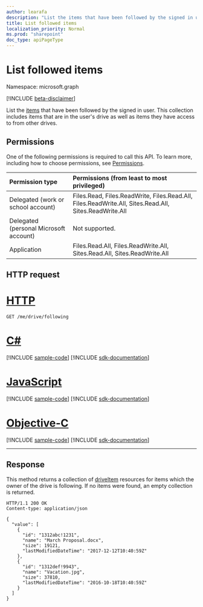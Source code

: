 ```yaml
---
author: learafa
description: "List the items that have been followed by the signed in user."
title: List followed items
localization_priority: Normal
ms.prod: "sharepoint"
doc_type: apiPageType
---
```

# List followed items

Namespace: microsoft.graph

[!INCLUDE [beta-disclaimer](../../includes/beta-disclaimer.md)]

List the [items](../resources/driveitem.md) that have been followed by the signed in user.
This collection includes items that are in the user's drive as well as items they have access to from other drives.

## Permissions

One of the following permissions is required to call this API. To learn more, including how to choose permissions, see [Permissions](/graph/permissions-reference).

|Permission type      | Permissions (from least to most privileged)              |
|:--------------------|:---------------------------------------------------------|
|Delegated (work or school account) | Files.Read, Files.ReadWrite, Files.Read.All, Files.ReadWrite.All, Sites.Read.All, Sites.ReadWrite.All    |
|Delegated (personal Microsoft account) | Not supported.    |
|Application | Files.Read.All, Files.ReadWrite.All, Sites.Read.All, Sites.ReadWrite.All |

## HTTP request


# [HTTP](#tab/http)
<!-- { "blockType": "request", "name": "get-followed-items", "scopes": "files.read" } -->

```msgraph-interactive
GET /me/drive/following
```
# [C#](#tab/csharp)
[!INCLUDE [sample-code](../includes/snippets/csharp/get-followed-items-csharp-snippets.md)]
[!INCLUDE [sdk-documentation](../includes/snippets/snippets-sdk-documentation-link.md)]

# [JavaScript](#tab/javascript)
[!INCLUDE [sample-code](../includes/snippets/javascript/get-followed-items-javascript-snippets.md)]
[!INCLUDE [sdk-documentation](../includes/snippets/snippets-sdk-documentation-link.md)]

# [Objective-C](#tab/objc)
[!INCLUDE [sample-code](../includes/snippets/objc/get-followed-items-objc-snippets.md)]
[!INCLUDE [sdk-documentation](../includes/snippets/snippets-sdk-documentation-link.md)]

---


## Response

This method returns a collection of [driveItem](../resources/driveitem.md) resources for items which the owner of the drive is following.
If no items were found, an empty collection is returned.

<!-- { "blockType": "response", "@odata.type": "Collection(microsoft.graph.driveItem)", "truncated": true } -->

```http
HTTP/1.1 200 OK
Content-type: application/json

{
  "value": [
    {
      "id": "1312abc!1231",
      "name": "March Proposal.docx",
      "size": 19121,
      "lastModifiedDateTime": "2017-12-12T10:40:59Z"
    },
    {
      "id": "1312def!9943",
      "name": "Vacation.jpg",
      "size": 37810,
      "lastModifiedDateTime": "2016-10-18T10:40:59Z"
    }
  ]
}
```

<!--
{
  "type": "#page.annotation",
  "description": "List the items a user is following.",
  "keywords": "drive,onedrive.drive,list followed items",
  "section": "documentation",
  "tocPath": "Drives/List followed items",
  "suppressions": [
  ]
}
-->